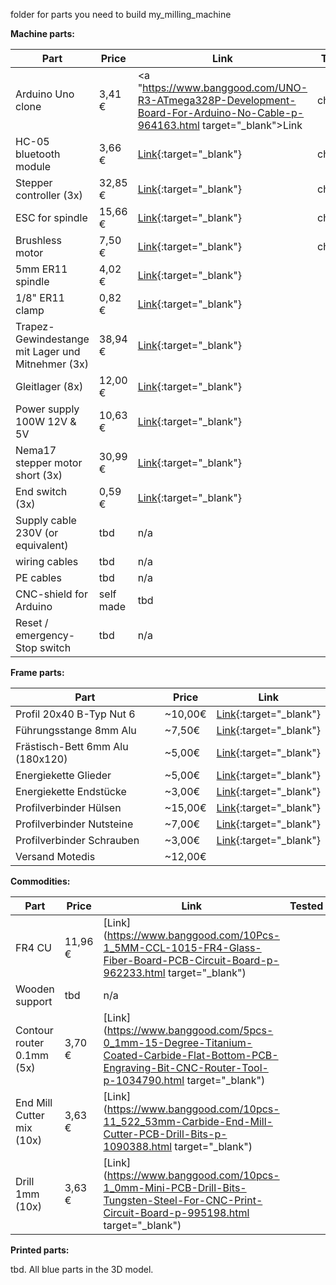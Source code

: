 folder for parts you need to build my_milling_machine


**Machine parts:**

Part | Price | Link | Tested
--- | --- | --- | ---
Arduino Uno clone | 3,41 € | <a "https://www.banggood.com/UNO-R3-ATmega328P-Development-Board-For-Arduino-No-Cable-p-964163.html target="_blank">Link</a> | checked
HC-05 bluetooth module | 3,66 € | [Link](https://www.banggood.com/de/3Pcs-HC-05-Wireless-Bluetooth-Serial-Transceiver-Module-For-Arduino-p-1011725.html){:target="_blank"} | checked
Stepper controller (3x) | 32,85 € | [Link](http://www.watterott.com/de/SilentStepStick-TMC2130){:target="_blank"} | checked
ESC for spindle | 15,66 € | [Link](https://www.amazon.de/gp/product/B07661T5N2/ref=oh_aui_detailpage_o00_s02?ie=UTF8&psc=1){:target="_blank"} | checked
Brushless motor | 7,50 € | [Link](https://www.amazon.de/LHI-MT2204%E2%85%A1-Brushless-Quadcopter-Multicopter/dp/B01E3OT7NE/ref=sr_1_1?ie=UTF8&qid=1516964647&sr=8-1&keywords=brushless+motor+lhi){:target="_blank"} | checked
5mm ER11 spindle | 4,02 € | [Link](https://www.banggood.com/ER11A-5mm-Extension-Rod-Holder-Motor-Shaft-Collet-Chuck-Tool-Holder-CNC-Milling-p-1073852.html){:target="_blank"} | 
1/8" ER11 clamp | 0,82 € | [Link](https://www.banggood.com/ER11-18-Inch-Spring-Collet-for-CNC-Milling-Lathe-Tool-p-1080679.html){:target="_blank"} |
Trapez-Gewindestange  mit Lager und Mitnehmer (3x) | 38,94 € | [Link](https://www.amazon.de/gp/product/B06Y583KK4/ref=ox_sc_act_title_2?smid=AK9FVUO3F9GPF&psc=1){:target="_blank"} | 
Gleitlager (8x) | 12,00 € | [Link](https://www.amazon.de/gp/product/B06WD7M4ZJ/ref=ox_sc_act_title_3?smid=A2LZ0UUKEAXYKL&psc=1){:target="_blank"} |
Power supply 100W 12V & 5V | 10,63 € | [Link](https://www.banggood.com/5V12V24V-Power-Supply-Box-For-large-Game-Consoles-p-1120203.html){:target="_blank"} | 
Nema17 stepper motor short (3x) | 30,99 € | [Link](https://www.amazon.de/Beauty-Star-Schrittmotor-Haltemomentf%C3%BCr-Halterung/dp/B07784Y8ML/ref=pd_rhf_gw_p_img_3?_encoding=UTF8&psc=1){:target="_blank"} |
End switch (3x) | 0,59 € | [Link](https://www.amazon.de/gp/product/B00U8MPFLO/ref=oh_aui_search_detailpage?ie=UTF8&psc=1){:target="_blank"} |
Supply cable 230V (or equivalent) | tbd | n/a |
wiring cables | tbd | n/a |
PE cables | tbd | n/a |
CNC-shield for Arduino | self made | tbd | 
Reset / emergency-Stop switch | tbd | n/a |



**Frame parts:**

Part | Price | Link 
--- | --- | --- 
Profil 20x40 B-Typ Nut 6 | ~10,00€ |	[Link](http://www.motedis.com/shop/Nutprofil/20-B-Typ-Nut-6/Aluprofil-20x40-B-Typ-Nut-6::158.html){:target="_blank"}
Führungsstange 8mm Alu | ~7,50€ |	[Link](http://www.motedis.com/shop/Dynamik-Lineareinheiten/Praezisionswellen/Alu-Praezisionswellen-Zuschnitt/Praezisionswelle-Aluminium-%D88mm::3501.html){:target="_blank"}
Frästisch-Bett 6mm Alu (180x120) |	~5,00€ |	[Link](http://www.motedis.com/shop/Halbzeuge/Aluminium-Plaettchen/Aluminium-Plaettchen-beidseitig-feinstgefraest-und-foliert-Plaettchen-Zuschnitt/Plaettchen-Zuschnitt/Aluminium-Plaettchen-feinstgefraest-foliert-6mm-dick::2576.html){:target="_blank"}
Energiekette Glieder |	~5,00€ |	[Link](http://www.motedis.com/shop/Energiekette/Energiekette/Energiekette-CK15/Energiekette-CK-15-Breite-15mm-einzelne-Glieder::2948.html){:target="_blank"}
Energiekette Endstücke |	~3,00€ |	[Link](http://www.motedis.com/shop/Energiekette/Energiekette/Energiekette-CK15/Energiekette-CK-15-Breite-15mm-Anschlusselemente-1-Paar::2946.html){:target="_blank"}
Profilverbinder Hülsen |	~15,00€ |	[Link](http://www.motedis.com/shop/Nutprofil-Zubehoer/Zubehoer-30-I-Typ-Nut-6/Schneidhuelse-fuer-Automatik-Verbinder-I-Typ-Nut-6-099GS061::4838.html){:target="_blank"}
Profilverbinder Nutsteine |	~7,00€ |	[Link](http://www.motedis.com/shop/Nutprofil-Zubehoer/Zubehoer-30-I-Typ-Nut-6/Nutenstein-mit-Steg-I-Typ-Nut-6-M5-096555::4229.html){:target="_blank"}
Profilverbinder Schrauben |	~3,00€ |	[Link](http://www.motedis.com/shop/Nutprofil-Zubehoer/Zubehoer-30-I-Typ-Nut-6/Schraube-Automatikverbinder-DIN-912-M5x35-N6-I-Typ::4839.html){:target="_blank"}
Versand Motedis |	~12,00€ |	



**Commodities:**

Part | Price | Link | Tested
--- | --- | --- | ---
FR4 CU | 11,96 € | [Link](https://www.banggood.com/10Pcs-1_5MM-CCL-1015-FR4-Glass-Fiber-Board-PCB-Circuit-Board-p-962233.html target="_blank") |
Wooden support | tbd | n/a | 
Contour router 0.1mm (5x) | 3,70 € | [Link](https://www.banggood.com/5pcs-0_1mm-15-Degree-Titanium-Coated-Carbide-Flat-Bottom-PCB-Engraving-Bit-CNC-Router-Tool-p-1034790.html target="_blank") |
End Mill Cutter mix (10x) | 3,63 € | [Link](https://www.banggood.com/10pcs-11_522_53mm-Carbide-End-Mill-Cutter-PCB-Drill-Bits-p-1090388.html target="_blank") | 
Drill 1mm (10x) | 3,63 € | [Link](https://www.banggood.com/10pcs-1_0mm-Mini-PCB-Drill-Bits-Tungsten-Steel-For-CNC-Print-Circuit-Board-p-995198.html target="_blank") |



**Printed parts:**

tbd. All blue parts in the 3D model. 
